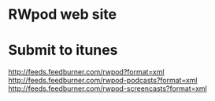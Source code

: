 # RWpod web site

# Submit to itunes

  http://feeds.feedburner.com/rwpod?format=xml
  http://feeds.feedburner.com/rwpod-podcasts?format=xml
  http://feeds.feedburner.com/rwpod-screencasts?format=xml